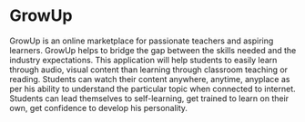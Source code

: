# GrowUp
GrowUp is an online marketplace for passionate teachers and aspiring learners. GrowUp helps to bridge
the gap between the skills needed and the industry expectations. This application
will help students to easily learn through audio, visual content than learning through
classroom teaching or reading. Students can watch their content anywhere,
anytime, anyplace as per his ability to understand the particular topic when
connected to internet. Students can lead themselves to self-learning, get trained to
learn on their own, get confidence to develop his personality.
